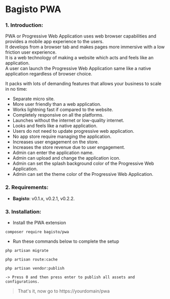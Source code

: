 # Bagisto PWA

### 1. Introduction:

PWA or Progressive Web Application uses web browser capabilities and provides a mobile app experience to the users.  
It develops from a browser tab and makes pages more immersive with a low friction user experience.  
It is a web technology of making a website which acts and feels like an application.  
A user can launch the Progressive Web Application same like a native application regardless of browser choice.

It packs with lots of demanding features that allows your business to scale in no time:

* Separate micro site.
* More user friendly than a web application.
* Works lightning fast if compared to the website.
* Completely responsive on all the platforms.
* Launches without the internet or low-quality internet.
* Looks and feels like a native application.
* Users do not need to update progressive web application.
* No app store require managing the application.
* Increases user engagement on the store.
* Increases the store revenue due to user engagement.
* Admin can enter the application name.
* Admin can upload and change the application icon.
* Admin can set the splash background color of the Progressive Web Application.
* Admin can set the theme color of the Progressive Web Application.


### 2. Requirements:

* **Bagisto**: v0.1.x, v0.2.1, v0.2.2.


### 3. Installation:
* Install the PWA extension
```
composer require bagisto/pwa
```

* Run these commands below to complete the setup

```
php artisan migrate
```

```
php artisan route:cache
```

```
php artisan vendor:publish

-> Press 0 and then press enter to publish all assets and configurations.
```

> That's it, now go to https://yourdomain/pwa
